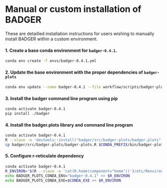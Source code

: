 # Manual or custom installation of BADGER

These are detailled installation instructions for users wishing to manually install BADGER within a custom environment.

#### 1. Create a base conda environment for `badger-0.4.1`.
```bash
conda env create -f envs/badger-0.4.1.yml
```

#### 2. Update the base environment with the proper dependencies of `badger-plots`
```bash
conda env update --name badger-0.4.1 --file workflow/scripts/badger-plots/envs/badger-plots.yml
```

#### 3. Install the badger command line program using pip
```bash
conda activate badger-0.4.1
pip install ./badger
```

#### 4. Install the badger.plots library and command line program
```bash
conda activate badger-0.4.1
R --slave -e 'devtools::install("badger/src/badger-plots/badger.plots")'
cp badger/src/badger-plots/badger-plots.R $CONDA_PREFIX/bin/badger-plots
```

#### 5. Configure r-reticulate dependency

```bash
conda activate badger-0.4.1
R_ENVIRON="$(R --slave -e 'cat(R.home(component="home"))')/etc/Renviron"
echo BADGER_PLOTS_CONDA_ENV="badger-0.4.1" >> $R_ENVIRON
echo BADGER_PLOTS_CONDA_EXE=$CONDA_EXE >> $R_ENVIRON
```
